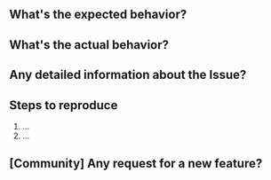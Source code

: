 ## What's the expected behavior?

## What's the actual behavior?

## Any detailed information about the Issue?

## Steps to reproduce

  1. ...
  2. ...

## [Community] Any request for a new feature?

